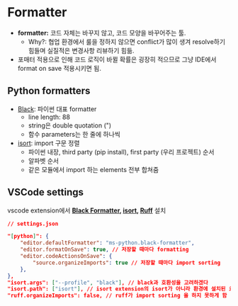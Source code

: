 # Formatter

- **formatter:** 코드 자체는 바꾸지 않고, 코드 모양을 바꾸어주는 툴.  
    - Why?: 협업 환경에서 룰을 정하지 않으면 conflict가 많이 생겨 resolve하기 힘들며 실질적은 변경사항 리뷰하기 힘듦.
- 포매터 적용으로 인해 코드 로직이 바뀔 확률은 굉장히 적으므로 그냥 IDE에서 format on save 적용시키면 됨.

## Python formatters

- [Black](https://github.com/psf/black): 파이썬 대표 formatter
    - line length: 88
    - string은 double quotation (")
    - 함수 parameters는 한 줄에 하나씩
- [isort](https://github.com/PyCQA/isort): import 구문 정렬
    - 파이썬 내장, third party (pip install), first party (우리 프로젝트) 순서
    - 알파벳 순서
    - 같은 모듈에서 import 하는 elements 전부 합쳐줌


## VSCode settings

vscode extension에서 **[Black Formatter](https://marketplace.visualstudio.com/items?itemName=ms-python.black-formatter), [isort](https://marketplace.visualstudio.com/items?itemName=ms-python.isort), [Ruff](https://marketplace.visualstudio.com/items?itemName=charliermarsh.ruff)** 설치

```json
// settings.json

"[python]": {
    "editor.defaultFormatter": "ms-python.black-formatter",
    "editor.formatOnSave": true, // 저장할 때마다 formatting
    "editor.codeActionsOnSave": {
        "source.organizeImports": true // 저장할 때마다 import sorting
    },
},
"isort.args": ["--profile", "black"], // black과 호환성을 고려하겠다
"isort.path": ["isort"], // isort extension의 isort가 아니라 환경에 설치된 isort 사용
"ruff.organizeImports": false, // ruff가 import sorting 을 하지 못하게 함
```
